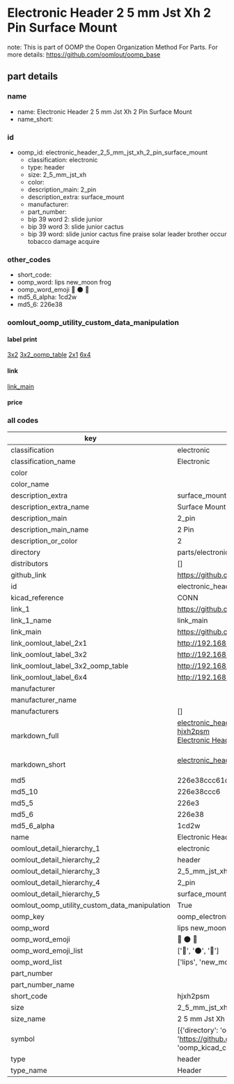 # Electronic Header 2 5 mm Jst Xh 2 Pin Surface Mount  

note: This is part of OOMP the Oopen Organization Method For Parts. For more details: https://github.com/oomlout/oomp_base

##  part details
  







### name
* name: Electronic Header 2 5 mm Jst Xh 2 Pin Surface Mount
* name_short: 
### id
* oomp_id: electronic_header_2_5_mm_jst_xh_2_pin_surface_mount
  * classification: electronic
  * type: header
  * size: 2_5_mm_jst_xh
  * color: 
  * description_main: 2_pin
  * description_extra: surface_mount
  * manufacturer: 
  * part_number: 
  * bip 39 word 2: slide junior
  * bip 39 word 3: slide junior cactus
  * bip 39 word: slide junior cactus fine praise solar leader brother occur tobacco damage acquire

### other_codes
* short_code: 
* oomp_word: lips new_moon frog
* oomp_word_emoji :lips: :new_moon: :frog:
* md5_6_alpha: 1cd2w
* md5_6: 226e38






### oomlout_oomp_utility_custom_data_manipulation
#### label print
[3x2](http://192.168.1.245:1112/?label=oomp%201cd2w)
[3x2_oomp_table](http://192.168.1.108:1112/?label=oomp%201cd2w)
[2x1](http://192.168.1.242:1112/?label=oomp%201cd2w)
[6x4](http://192.168.1.55:1112/?label=oomp%201cd2w)    

#### link

[link_main](https://github.com/oomlout/oomlout_oomp_current_version_messy/tree/main/parts/electronic_header_2_5_mm_jst_xh_2_pin_surface_mount)                              

#### price







### all codes 
| key | value |  
| --- | --- |  
| classification | electronic |  
| classification_name | Electronic |  
| color |  |  
| color_name |  |  
| description_extra | surface_mount |  
| description_extra_name | Surface Mount |  
| description_main | 2_pin |  
| description_main_name | 2 Pin |  
| description_or_color | 2 |  
| directory | parts/electronic_header_2_5_mm_jst_xh_2_pin_surface_mount |  
| distributors | [] |  
| github_link | https://github.com/oomlout/oomlout_oomp_part_src/tree/main/parts/electronic_header_2_5_mm_jst_xh_2_pin_surface_mount |  
| id | electronic_header_2_5_mm_jst_xh_2_pin_surface_mount |  
| kicad_reference | CONN |  
| link_1 | https://github.com/oomlout/oomlout_oomp_current_version_messy/tree/main/parts/electronic_header_2_5_mm_jst_xh_2_pin_surface_mount |  
| link_1_name | link_main |  
| link_main | https://github.com/oomlout/oomlout_oomp_current_version_messy/tree/main/parts/electronic_header_2_5_mm_jst_xh_2_pin_surface_mount |  
| link_oomlout_label_2x1 | http://192.168.1.242:1112/?label=oomp%201cd2w |  
| link_oomlout_label_3x2 | http://192.168.1.245:1112/?label=oomp%201cd2w |  
| link_oomlout_label_3x2_oomp_table | http://192.168.1.108:1112/?label=oomp%201cd2w |  
| link_oomlout_label_6x4 | http://192.168.1.55:1112/?label=oomp%201cd2w |  
| manufacturer |  |  
| manufacturer_name |  |  
| manufacturers | [] |  
| markdown_full | [electronic_header_2_5_mm_jst_xh_2_pin_surface_mount](https://github.com/oomlout/oomlout_oomp_current_version_messy/tree/main/parts/electronic_header_2_5_mm_jst_xh_2_pin_surface_mount)<br>[hjxh2psm](https://github.com/oomlout/oomlout_oomp_current_version_messy/tree/main/parts/electronic_header_2_5_mm_jst_xh_2_pin_surface_mount)<br>[Electronic Header 2 5 Mm Jst Xh 2 Pin Surface Mount](https://github.com/oomlout/oomlout_oomp_current_version_messy/tree/main/parts/electronic_header_2_5_mm_jst_xh_2_pin_surface_mount)<br><br> |  
| markdown_short | [electronic_header_2_5_mm_jst_xh_2_pin_surface_mount](https://github.com/oomlout/oomlout_oomp_current_version_messy/tree/main/parts/electronic_header_2_5_mm_jst_xh_2_pin_surface_mount)<br><br> |  
| md5 | 226e38ccc61cefd339d4c56c401e4e5c |  
| md5_10 | 226e38ccc6 |  
| md5_5 | 226e3 |  
| md5_6 | 226e38 |  
| md5_6_alpha | 1cd2w |  
| name | Electronic Header 2 5 mm Jst Xh 2 Pin Surface Mount |  
| oomlout_detail_hierarchy_1 | electronic |  
| oomlout_detail_hierarchy_2 | header |  
| oomlout_detail_hierarchy_3 | 2_5_mm_jst_xh |  
| oomlout_detail_hierarchy_4 | 2_pin |  
| oomlout_detail_hierarchy_5 | surface_mount |  
| oomlout_oomp_utility_custom_data_manipulation | True |  
| oomp_key | oomp_electronic_header_2_5_mm_jst_xh_2_pin_surface_mount |  
| oomp_word | lips new_moon frog |  
| oomp_word_emoji | :lips: :new_moon: :frog: |  
| oomp_word_emoji_list | [':lips:', ':new_moon:', ':frog:'] |  
| oomp_word_list | ['lips', 'new_moon', 'frog'] |  
| part_number |  |  
| part_number_name |  |  
| short_code | hjxh2psm |  
| size | 2_5_mm_jst_xh |  
| size_name | 2 5 mm Jst Xh |  
| symbol | [{'directory': 'oomlout_oomp_symbol_bot/symbols/kicad_connector_conn_01x02_pin//working/working.kicad_sym', 'index': 0, 'link': 'https://github.com/oomlout/oomlout_oomp_symbol_bot/tree/main/symbols/kicad_connector_conn_01x02_pin', 'oomp_key': 'oomp_kicad_connector_conn_01x02_pin'}] |  
| type | header |  
| type_name | Header |  
